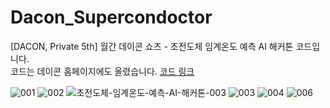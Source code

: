 # Dacon_Supercondoctor
[DACON, Private 5th] 월간 데이콘 쇼츠 - 초전도체 임계온도 예측 AI 해커톤 코드입니다.   
코드는 데이콘 홈페이지에도 올렸습니다. [코드 링크](https://dacon.io/competitions/official/236146/codeshare/8698?page=1&dtype=recent)    

![001](https://github.com/hoon-bari/Dacon_supercondoctor/assets/121400054/9ce7325a-5be6-41be-99e0-4359de3a3813)
![002](https://github.com/hoon-bari/Dacon_supercondoctor/assets/121400054/79066a78-f371-49df-aadb-26b9553509ea)
![초전도체-임계온도-예측-AI-해커톤-003](https://github.com/hoon-bari/Dacon_Supercondoctor/assets/121400054/1dfd0a1e-b59a-4f83-b2ae-6603658da21d)
![003](https://github.com/hoon-bari/Dacon_supercondoctor/assets/121400054/50bd8af2-cb3d-4081-80b5-4e8d6d79add3)
![004](https://github.com/hoon-bari/Dacon_supercondoctor/assets/121400054/952f7159-aab4-48f7-9334-73e1e3f9d467)
![006](https://github.com/hoon-bari/Dacon_supercondoctor/assets/121400054/aac6cc45-5291-44ce-888d-4a6436bfd8ec)
